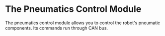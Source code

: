 # The Pneumatics Control Module

The pneumatics control module allows you to control the robot's pneumatic components. Its commands run through CAN bus.

